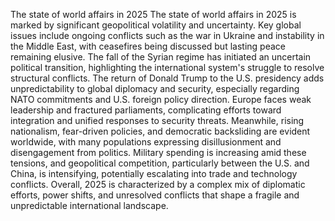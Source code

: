 The state of world affairs in 2025
The state of world affairs in 2025 is marked by significant geopolitical volatility and uncertainty. Key global issues include ongoing conflicts such as the war in Ukraine and instability in the Middle East, with ceasefires being discussed but lasting peace remaining elusive. The fall of the Syrian regime has initiated an uncertain political transition, highlighting the international system's struggle to resolve structural conflicts. The return of Donald Trump to the U.S. presidency adds unpredictability to global diplomacy and security, especially regarding NATO commitments and U.S. foreign policy direction. Europe faces weak leadership and fractured parliaments, complicating efforts toward integration and unified responses to security threats. Meanwhile, rising nationalism, fear-driven policies, and democratic backsliding are evident worldwide, with many populations expressing disillusionment and disengagement from politics. Military spending is increasing amid these tensions, and geopolitical competition, particularly between the U.S. and China, is intensifying, potentially escalating into trade and technology conflicts. Overall, 2025 is characterized by a complex mix of diplomatic efforts, power shifts, and unresolved conflicts that shape a fragile and unpredictable international landscape. 
